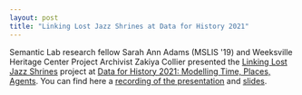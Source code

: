 ```yaml
---
layout: post
title: "Linking Lost Jazz Shrines at Data for History 2021"
---
```

Semantic Lab research fellow Sarah Ann Adams (MSLIS '19) and Weeksville Heritage Center Project Archivist Zakiya Collier presented the [Linking Lost Jazz Shrines](https://sites.google.com/weeksvillesociety.org/linking-lost-jazz-shrines) project at [Data for History 2021: Modelling Time, Places, Agents](https://d4h2020.sciencesconf.org/). You can find here a [recording of the presentation](https://www.youtube.com/watch?v=59obskVqYwk) and [slides](https://docs.google.com/presentation/d/1iJHpOcm5gqSAHxXmg1ezGIxVbQ-jOU_ZDFGDQnKnytY/edit#slide=id.ge118ecbf19_0_223).
